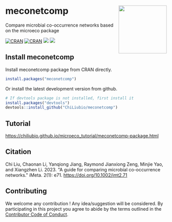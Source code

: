 
# meconetcomp <a href="https://chiliubio.github.io/microeco_tutorial/"><img src="https://user-images.githubusercontent.com/20815519/194210822-6c5f1f18-d5ad-44bf-85b2-c32c2b7f83b3.png" width=150 align="right" ></a>

Compare microbial co-occurrence networks based on the microeco package

[![CRAN](https://www.r-pkg.org/badges/version/meconetcomp)](https://cran.r-project.org/web/packages/meconetcomp/index.html)
[![CRAN](https://cranlogs.r-pkg.org/badges/grand-total/meconetcomp)](https://cran.r-project.org/web/packages/meconetcomp/index.html)
![](https://img.shields.io/badge/Release-v0.3.0-blue.svg) ![](https://img.shields.io/badge/Test-v0.3.1-red.svg)


## Install meconetcomp

Install meconetcomp package from CRAN directly.

```r
install.packages("meconetcomp")
```

Or install the latest development version from github.

```r
# If devtools package is not installed, first install it
install.packages("devtools")
devtools::install_github("ChiLiubio/meconetcomp")
```

## Tutorial

https://chiliubio.github.io/microeco_tutorial/meconetcomp-package.html


## Citation
Chi Liu, Chaonan Li, Yanqiong Jiang, Raymond Jianxiong Zeng, Minjie Yao, and Xiangzhen Li. 2023. 
"A guide for comparing microbial co-occurrence networks." iMeta. 2(1): e71. https://doi.org/10.1002/imt2.71


## Contributing

We welcome any contribution \! 
Any idea/suggestion will be considered.
By participating in this project you agree to abide by the terms outlined in the [Contributor Code of Conduct](CONDUCT.md).

